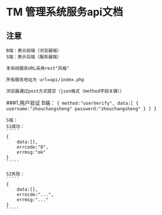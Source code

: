 # TM 管理系统服务api文档

## 注意
	B端：表示前端（浏览器端）
	S端：表示后端（服务器端）
	
	本系统服务URL采用rest"风格"
	
	所有服务地址为 url=api/index.php
	
	浏览器通过post方式提交（json格式（method字段关键））
	
###1.用户验证
	B端：
	`````
	{
		method:"userVerify",
		data:[
			{
				username:"zhouchangsheng"
				password:"zhouchangsheng"
			}
		]
	}
	`````
	
	S端：
	S1成功：
	`````
	{
		data:[],
		errcode:"0",
		errmsg:"ok"
	}
	`````
	
	S2失败：
	`````
	{
		data:[],
		errocde:"...",
		errmsg:"..."
	}
	`````

